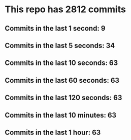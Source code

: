 # This repo has 2812 commits

## Commits in the last 1 second: 9
## Commits in the last 5 seconds: 34
## Commits in the last 10 seconds: 63
## Commits in the last 60 seconds: 63
## Commits in the last 120 seconds: 63
## Commits in the last 10 minutes: 63
## Commits in the last 1 hour: 63
